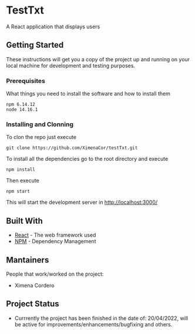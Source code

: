 # TestTxt

A React application that displays users

## Getting Started

These instructions will get you a copy of the project up and running on your local machine for development and testing purposes.

### Prerequisites

What things you need to install the software and how to install them

```
npm 6.14.12
node 14.16.1
```

### Installing and Clonning

To clon the repo just execute

```
git clone https://github.com/XimenaCor/testTxt.git
```

To install all the dependencies go to the root directory and execute

```
npm install
```

Then execute

```
npm start
```

This will start the development server in [http://localhost:3000/](http://localhost:3000/)

## Built With

- [React](https://reactjs.org/) - The web framework used
- [NPM](https://www.npmjs.com) - Dependency Management

## Mantainers

People that work/worked on the project:

- Ximena Cordero

## Project Status

- Currrently the project has been finished in the date of: 20/04/2022, will be active for improvements/enhancements/bugfixing and others.
